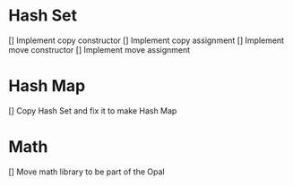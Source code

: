 # Hash Set
[] Implement copy constructor
[] Implement copy assignment
[] Implement move constructor
[] Implement move assignment

# Hash Map
[] Copy Hash Set and fix it to make Hash Map

# Math
[] Move math library to be part of the Opal
